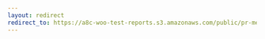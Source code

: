 ```yaml
---
layout: redirect
redirect_to: https://a8c-woo-test-reports.s3.amazonaws.com/public/pr-merge/41222/api/index.html
---
```

